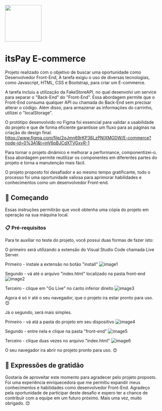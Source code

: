 <img src="https://user-images.githubusercontent.com/66746763/228128204-90c0e67c-44f8-4aee-8dfe-bdf16604e667.png" width="120">

# itsPay E-commerce

Projeto realizado com o objetivo de buscar uma oportunidade como Desenvolvedor Front-End, A tarefa exigiu o uso de diversas tecnologias, como Javascript, HTML, CSS e Bootstrap, para criar um E-commerce.

A tarefa incluiu a utilização da FakeStoreAPI, no qual desenvolvi um service para separar o "Back-End" do "Front-End". Essa abordagem permite que o Front-End consuma qualquer API ou chamada do Back-End sem precisar alterar o código. Além disso, para armazenar as informações do carrinho, utilizei o "localStorage".

O protótipo desenvolvido no Figma foi essencial para validar a usabilidade do projeto e que de forma eficiente garantisse um fluxo para as páginas na criação do design final.
https://www.figma.com/file/2qJmn69rKP36LzPNIXMGDW/E-commerce?node-id=0%3A1&t=inV6pBJCdXTVGxvR-1

Para tornar o projeto dinâmico e melhorar a performance, componentizei-o. Essa abordagem permite reutilizar os componentes em diferentes partes do projeto e torna a manutenção mais fácil.

O projeto proposto foi desafiador e ao mesmo tempo gratificante, todo o processo foi uma oportunidade valiosa para aprimorar habilidades e conhecimentos como um desenvolvedor Front-end.

## 🚀 Começando

Essas instruções permitirão que você obtenha uma cópia do projeto em operação na sua máquina local.

### 📋 Pré-requisitos

Para te auxiliar no teste do projeto, você possui duas formas de fazer isto:

O primeiro será utilizando a extensão do Visual Studio Code chamada Live Server.


Primeiro - instale a extensão no botão "install"
![image1](https://user-images.githubusercontent.com/66746763/228156643-bd689b7f-dc03-4132-9681-f29e9952e92c.png)

Segundo - vá até o arquivo "index.html" localizado na pasta front-end
![image2](https://user-images.githubusercontent.com/66746763/228156762-9aaf27dc-92d1-4958-9df4-1841b6725928.png)

Terceiro - clique em "Go Live" no canto inferior direito
![image3](https://user-images.githubusercontent.com/66746763/228156799-cbd14c39-69eb-4e92-abc4-7cd3a54807ef.png)

Agora é só ir até o seu navegador, que o projeto ira estar pronto para uso. 😊


Já o segundo, será mais simples.


Primeiro - vá atá a pasta do projeto em seu dispositivo
![image4](https://user-images.githubusercontent.com/66746763/228156823-3739b0a2-04b7-4b86-abcb-44dc7dc5cf25.png)

Segundo - entre nela e clique na pasta "front-end"
![image5](https://user-images.githubusercontent.com/66746763/228156856-537d9e8b-d2c0-4353-ac47-e4b8d6b16f9f.png)

Terceiro - clique duas vezes no arquivo "index.html"
![image6](https://user-images.githubusercontent.com/66746763/228156876-402c52d4-8c22-44bc-9989-bdec5432feeb.png)

O seu navegador ira abrir no projeto pronto para uso. 😊


## 🎁 Expressões de gratidão
Gostaria de aproveitar este momento para agradecer pelo projeto proposto. Foi uma experiência enriquecedora que me permitiu expandir meus conhecimentos e habilidades como desenvolvedor Front-End. Agradeço pela oportunidade de participar deste desafio e espero ter a chance de contribuir com a equipe em um futuro próximo. Mais uma vez, muito obrigado. 😊
